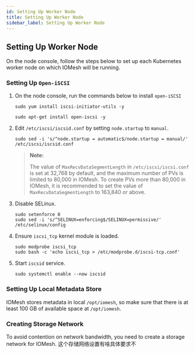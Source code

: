 ```yaml
---
id: Setting Up Worker Node
title: Setting Up Worker Node
sidebar_label: Setting Up Worker Node
---
```


## Setting Up Worker Node

On the node console, follow the steps below to set up each Kubernetes worker node on which IOMesh will be running. 


### Setting Up `Open-iSCSI`

1. On the node console, run the commands below to install `open-iSCSI`
   <!--DOCUSAURUS_CODE_TABS-->

   <!--RHEL/CentOS-->

     ```shell
     sudo yum install iscsi-initiator-utils -y
    ```

   <!--Ubuntu-->

     ```shell
     sudo apt-get install open-iscsi -y
     ```

  <!--END_DOCUSAURUS_CODE_TABS-->

2. Edit `/etc/iscsi/iscsid.conf` by setting `node.startup` to `manual`.

    ```shell
    sudo sed -i 's/^node.startup = automatic$/node.startup = manual/' /etc/iscsi/iscsid.conf
    ```
    > **Note:**
    >
    > The value of `MaxRecvDataSegmentLength` in `/etc/iscsi/iscsi.conf` is set at 32,768 by default, and the maximum number of PVs is limited to 80,000 in IOMesh. To create PVs more than 80,000 in IOMesh, it is recommended to set the value of `MaxRecvDataSegmentLength` to 163,840 or above.
    
3. Disable SELinux.

    ```shell
    sudo setenforce 0
    sudo sed -i 's/^SELINUX=enforcing$/SELINUX=permissive/' /etc/selinux/config
    ```

4. Ensure `iscsi_tcp` kernel module is loaded.

    ```shell
    sudo modprobe iscsi_tcp
    sudo bash -c 'echo iscsi_tcp > /etc/modprobe.d/iscsi-tcp.conf'
    ```

5. Start `iscsid` service.

    ```shell
    sudo systemctl enable --now iscsid
    ```
### Setting Up Local Metadata Store

IOMesh stores metadata in local `/opt/iomesh`, so make sure that there is at least 100 GB of available space at `/opt/iomesh`.  

### Creating Storage Network

To avoid contention on network bandwidth, you need to create a storage network for IOMesh. 这个存储网络设置有啥具体要求不


